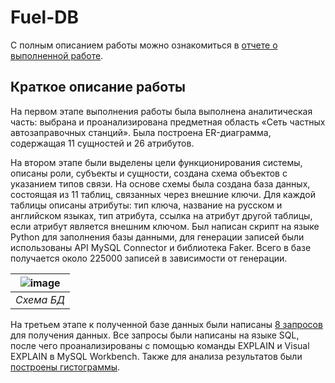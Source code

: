 # Fuel-DB
С полным описанием работы можно ознакомиться в [отчете о выполненной работе](https://github.com/tutibase/Fuel-DB/blob/main/report_DB.pdf).

## Краткое описание работы
На первом этапе выполнения работы была выполнена аналитическая часть: выбрана и проанализирована предметная область  «‎Сеть частных автозаправочных станций». Была построена ER-диаграмма, содержащая 11 сущностей и 26 атрибутов.

На втором этапе были выделены цели функционирования системы, описаны роли, субъекты и сущности, создана схема объектов с указанием типов связи. На основе схемы была создана база данных, состоящая из 11 таблиц, связанных через внешние ключи. Для каждой таблицы описаны атрибуты: тип ключа, название на русском и английском языках, тип атрибута, ссылка на атрибут другой таблицы, если атрибут является внешним ключом. Был написан скрипт на языке Python для заполнения базы данными, для генерации записей были использованы API MySQL Connector и библиотека Faker. Всего в базе получается около 225000 записей в зависимости от генерации.

| ![image](https://github.com/user-attachments/assets/5827f221-e365-4ab2-a806-4e9667f67385) | 
|:--:| 
| *Схема БД* |

На третьем этапе к полученной базе данных были написаны [8 запросов](https://github.com/tutibase/Fuel-DB/tree/main/queries) для получения данных. Все запросы были написаны на языке SQL, после чего проанализированы с помощью команды EXPLAIN и Visual EXPLAIN в MySQL Workbench. Также для анализа результатов были [построены гистограммы](https://github.com/tutibase/Fuel-DB/blob/main/FuelDBhistograms/hists.ipynb).
